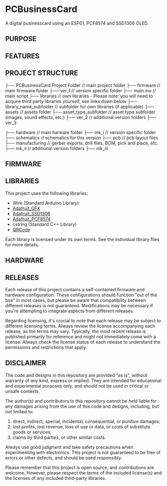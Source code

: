 # PCBusinessCard
A digital businesscard using an ESP01, PCF8574 and SSD1306 OLED.


## PURPOSE

## FEATURES

## PROJECT STRUCTURE

├── PCBusinessCard Project Folder   // main project folder
  ├── firmware                      // main firmware folder
    ├── ver_1                       // version specific folder
      ├── main.ino                  // main script
      ├── libraries                 // own libraries - Please note: you will need to acquire third party libraries yourself, see links down below
        ├── library_name_subfolder  // subfolder for own libraries (if applicable)
      ├── assets                    // assets folder 
        ├── asset_type_subfolder    // asset type subfolder (images, sound effects, etc.)
    ├── ver_2                       // additional version folders
    ├── ver_3
  
  ├── hardware                      // main harware folder
    ├── mk_i                        // version specific folder
      ├── schematics                // schematics for this version
      ├── pcb                       // pcb layout files
      ├── manufacturing             // gerber exports, drill files, BOM, pick and place, etc.
    ├── mk_ii                       // additional version folders
    ├── mk_iii

## FIRMWARE

## LIBRARIES
This project uses the following libraries:

- Wire (Standard Arduino Library)
- [Adafruit_GFX](https://github.com/adafruit/Adafruit-GFX-Library)
- [Adafruit_SSD1306](https://github.com/adafruit/Adafruit_SSD1306)
- [Adafruit_PCF8574](https://github.com/adafruit/Adafruit_PCF8574)
- cstring (Standard C++ Library)
- [QRCode](https://github.com/ricmoo/qrcode/)

Each library is licensed under its own terms. See the individual library files for more details.

## HARDWARE



## RELEASES
Each release of this project contains a self-contained firmware and hardware configuration. These configurations should function "out of the box" in most cases, but please be aware that compatibility between different releases is not guaranteed. Modifications may be necessary if you're attempting to integrate aspects from different releases.

Regarding licensing, it's crucial to note that each release may be subject to different licensing terms. Always review the license accompanying each release, as the terms may vary. Typically, the most recent release is published primarily for reference and might not immediately come with a license. Always check the license status of each release to understand the permissions and restrictions that apply.

## DISCLAIMER
The code and designs in this repository are provided "as is", without warranty of any kind, express or implied. They are intended for educational and experimental purposes only, and should not be used in critical or unsafe contexts.

The author(s) and contributors to this repository cannot be held liable for any damages arising from the use of this code and designs, including, but not limited to: 

1. direct, indirect, special, incidental, consequential, or punitive damages; 
2. lost profits, lost revenue, loss of use or data, or costs of substitute goods or services; 
3. claims by third parties, or other similar costs.

Always use good judgment and take safety precautions when experimenting with electronics. This project is not guaranteed to be free of errors or other defects, and should be used responsibly. 

Please remember that this project is open source, and contributions are welcome. However, please respect the terms of the included license(s) and the licenses of any included third-party libraries.
